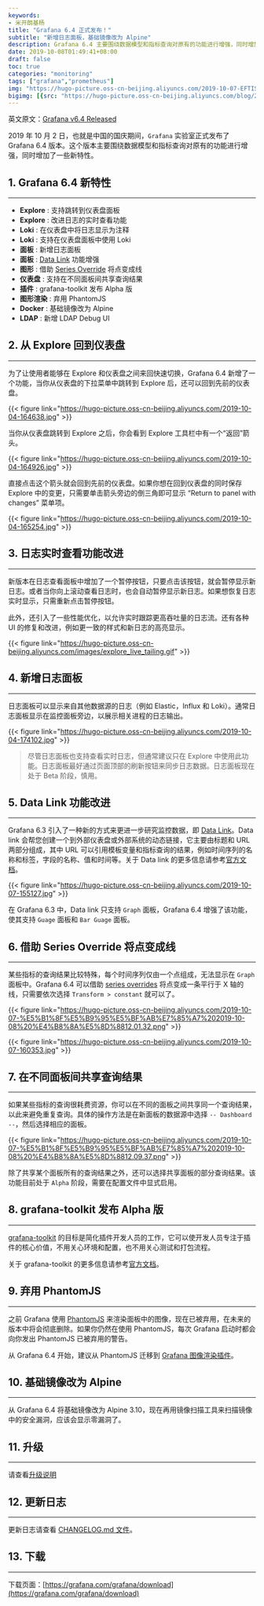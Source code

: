 ```yaml
---
keywords:
- 米开朗基杨 
title: "Grafana 6.4 正式发布！"
subtitle: "新增日志面板，基础镜像改为 Alpine"
description: Grafana 6.4 主要围绕数据模型和指标查询对原有的功能进行增强，同时增加了一些新特性。
date: 2019-10-08T01:49:41+08:00
draft: false
toc: true
categories: "monitoring"
tags: ["grafana","prometheus"]
img: "https://hugo-picture.oss-cn-beijing.aliyuncs.com/2019-10-07-EFTIScWsAAqbvF.jpg"
bigimg: [{src: "https://hugo-picture.oss-cn-beijing.aliyuncs.com/blog/2019-04-27-080627.jpg"}]
---
```


<p id="div-border-left-red">英文原文：<a href="https://grafana.com/blog/2019/10/02/grafana-v6.4-released/" target="_blank">Grafana v6.4 Released</a></p>

2019 年 10 月 2 日，也就是中国的国庆期间，`Grafana` 实验室正式发布了 Grafana 6.4 版本。这个版本主要围绕数据模型和指标查询对原有的功能进行增强，同时增加了一些新特性。

## <span id="inline-toc">1.</span> Grafana 6.4 新特性

----

+ **Explore** : 支持跳转到仪表盘面板
+ **Explore** : 改进日志的实时查看功能
+ **Loki** : 在仪表盘中将日志显示为注释
+ **Loki** : 支持在仪表盘面板中使用 Loki
+ **面板** : 新增日志面板
+ **面板** : [Data Link](https://grafana.com/blog/2019/08/27/new-in-grafana-6.3-easy-to-use-data-links/) 功能增强
+ **图形** : 借助 [Series Override](https://grafana.com/docs/features/panels/graph/#series-overrides) 将点变成线
+ **仪表盘** : 支持在不同面板间共享查询结果
+ **插件** : grafana-toolkit 发布 Alpha 版
+ **图形渲染** : 弃用 PhantomJS
+ **Docker** : 基础镜像改为 Alpine
+ **LDAP** : 新增 LDAP Debug UI

## <span id="inline-toc">2.</span> 从 Explore 回到仪表盘

----

为了让使用者能够在 Explore 和仪表盘之间来回快速切换，Grafana 6.4 新增了一个功能，当你从仪表盘的下拉菜单中跳转到 Explore 后，还可以回到先前的仪表盘。

{{< figure link="https://hugo-picture.oss-cn-beijing.aliyuncs.com/2019-10-04-164638.jpg" >}}

当你从仪表盘跳转到 Explore 之后，你会看到 Explore 工具栏中有一个“返回”箭头。

{{< figure link="https://hugo-picture.oss-cn-beijing.aliyuncs.com/2019-10-04-164926.jpg" >}}

直接点击这个箭头就会回到先前的仪表盘。如果你想在回到仪表盘的同时保存 Explore 中的变更，只需要单击箭头旁边的倒三角即可显示 “Return to panel with changes” 菜单项。

{{< figure link="https://hugo-picture.oss-cn-beijing.aliyuncs.com/2019-10-04-165254.jpg" >}}

## <span id="inline-toc">3.</span> 日志实时查看功能改进

----

新版本在日志查看面板中增加了一个暂停按钮，只要点击该按钮，就会暂停显示新日志。或者当你向上滚动查看日志时，也会自动暂停显示新日志。如果想恢复日志实时显示，只需重新点击暂停按钮。

此外，还引入了一些性能优化，以允许实时跟踪更高吞吐量的日志流。还有各种 UI 的修复和改进，例如更一致的样式和新日志的高亮显示。

{{< figure link="https://hugo-picture.oss-cn-beijing.aliyuncs.com/images/explore_live_tailing.gif" >}}

## <span id="inline-toc">4.</span> 新增日志面板

----

日志面板可以显示来自其他数据源的日志（例如 Elastic，Influx 和 Loki）。通常日志面板显示在监控面板旁边，以展示相关进程的日志输出。

{{< figure link="https://hugo-picture.oss-cn-beijing.aliyuncs.com/2019-10-04-174102.jpg" >}}

> 尽管日志面板也支持查看实时日志，但通常建议只在 Explore 中使用此功能。日志面板最好通过页面顶部的刷新按钮来同步日志数据。日志面板现在处于 Beta 阶段，慎用。

## <span id="inline-toc">5.</span> Data Link 功能改进

----

Grafana 6.3 引入了一种新的方式来更进一步研究监控数据，即 [Data Link](https://grafana.com/blog/2019/08/27/new-in-grafana-6.3-easy-to-use-data-links/)。Data link 会帮您创建一个到外部仪表盘或外部系统的动态链接，它主要由标题和 URL 两部分组成，其中 URL 可以引用模板变量和指标查询的结果，例如时间序列的名称和标签，字段的名称、值和时间等。关于 Data link 的更多信息请参考[官方文档](https://grafana.com/docs/features/panels/graph/#data-link)。

{{< figure link="https://hugo-picture.oss-cn-beijing.aliyuncs.com/2019-10-07-155127.jpg" >}}

在 Grafana 6.3 中，Data link 只支持 `Graph` 面板，Grafana 6.4 增强了该功能，使其支持 `Guage` 面板和 `Bar Guage` 面板。

## <span id="inline-toc">6.</span> 借助 Series Override 将点变成线

----

某些指标的查询结果比较特殊，每个时间序列仅由一个点组成，无法显示在 `Graph` 面板中。Grafana 6.4 可以借助 [series overrides](https://grafana.com/features/panels/graph/#series-overrides) 将点变成一条平行于 X 轴的线，只需要依次选择 `Transform > constant` 就可以了。

{{< figure link="https://hugo-picture.oss-cn-beijing.aliyuncs.com/2019-10-07-%E5%B1%8F%E5%B9%95%E5%BF%AB%E7%85%A7%202019-10-08%20%E4%B8%8A%E5%8D%8812.01.32.png" >}}

{{< figure link="https://hugo-picture.oss-cn-beijing.aliyuncs.com/2019-10-07-160353.jpg" >}}

## <span id="inline-toc">7.</span> 在不同面板间共享查询结果

----

如果某些指标的查询很耗费资源，你可以在不同的面板之间共享同一个查询结果，以此来避免重复查询。具体的操作方法是在新面板的数据源中选择 `-- Dashboard --`，然后选择相应的面板。

{{< figure link="https://hugo-picture.oss-cn-beijing.aliyuncs.com/2019-10-07-%E5%B1%8F%E5%B9%95%E5%BF%AB%E7%85%A7%202019-10-08%20%E4%B8%8A%E5%8D%8812.09.37.png" >}}

除了共享某个面板所有的查询结果之外，还可以选择共享面板的部分查询结果。该功能目前处于 `Alpha` 阶段，需要在配置文件中显式启用。

## <span id="inline-toc">8.</span> grafana-toolkit 发布 Alpha 版

----

[grafana-toolkit](https://www.npmjs.com/package/@grafana/toolkit/v/6.4.0-beta.1) 的目标是简化插件开发人员的工作，它可以使开发人员专注于插件的核心价值，不用关心环境和配置，也不用关心测试和打包流程。

关于 grafana-toolkit 的更多信息请参考[官方文档](https://github.com/grafana/grafana/blob/master/packages/grafana-toolkit/README.md)。

## <span id="inline-toc">9.</span> 弃用 PhantomJS

----

之前 Grafana 使用 [PhantomJS](https://phantomjs.org/) 来渲染面板中的图像，现在已被弃用，在未来的版本中将会彻底删除。如果你仍然在使用 PhantomJS，每次 Grafana 启动时都会向你发出 PhantomJS 已被弃用的警告。

从 Grafana 6.4 开始，建议从 PhantomJS 迁移到 [Grafana 图像渲染插件](https://grafana.com/grafana/plugins/grafana-image-renderer)。

## <span id="inline-toc">10.</span> 基础镜像改为 Alpine

----

从 Grafana 6.4 将基础镜像改为 Alpine 3.10，现在再用镜像扫描工具来扫描镜像中的安全漏洞，应该会显示零漏洞了。

## <span id="inline-toc">11.</span> 升级

----

请查看[升级说明](https://grafana.com/docs/installation/upgrading/#upgrading-to-v6-4)

## <span id="inline-toc">12.</span> 更新日志

----

更新日志请查看 [CHANGELOG.md 文件](https://github.com/grafana/grafana/blob/master/CHANGELOG.md)。

## <span id="inline-toc">13.</span> 下载

----

下载页面：[https://grafana.com/grafana/download](https://grafana.com/grafana/download)
